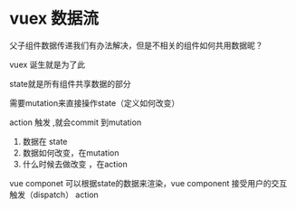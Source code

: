 # vuex 数据流
父子组件数据传递我们有办法解决，但是不相关的组件如何共用数据昵？

vuex 诞生就是为了此


state就是所有组件共享数据的部分

需要mutation来直接操作state（定义如何改变）

action 触发 ,就会commit 到mutation


1. 数据在 state
2. 数据如何改变，在mutation
3. 什么时候去做改变 ，在action


vue componet 可以根据state的数据来渲染，vue component 接受用户的交互触发（dispatch） action